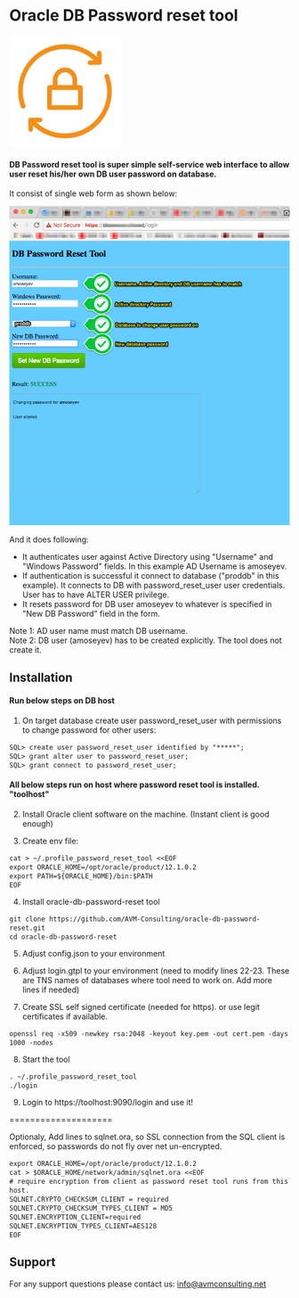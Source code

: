Oracle DB Password reset tool
====================

<img src="readme/db-password-reset-tool-icon.png" width="200">

#### DB Password reset tool is super simple self-service web interface to allow user reset his/her own DB user password on database.

It consist of single web form as shown below:

<img src="readme/DB_Password_Reset_Tool_sceenshot.png" width="1200">

And it does following:

- It authenticates user against Active Directory using "Username" and "Windows Password" fields. In this example AD Username is amoseyev.
- If authentication is successful it connect to database ("proddb" in this example). It connects to DB with password_reset_user user credentials. User has to have ALTER USER privilege.
- It resets password for DB user amoseyev to whatever is specified in "New DB Password" field in the form.

Note 1: AD user name must match DB username. </br>
Note 2: DB user (amoseyev) has to be created explicitly. The tool does not create it. </br>

## Installation

#### Run below steps on DB host

1. On target database create user password_reset_user with permissions to change password for other users:

```Shell
SQL> create user password_reset_user identified by "*****";
SQL> grant alter user to password_reset_user;
SQL> grant connect to password_reset_user;
```

#### All below steps run on host where password reset tool is installed. "toolhost"

2. Install Oracle client software on the machine. (Instant client is good enough)

3. Create env file:

```shell
cat > ~/.profile_password_reset_tool <<EOF
export ORACLE_HOME=/opt/oracle/product/12.1.0.2
export PATH=${ORACLE_HOME}/bin:$PATH
EOF
```

4. Install oracle-db-password-reset tool

```shell
git clone https://github.com/AVM-Consulting/oracle-db-password-reset.git
cd oracle-db-password-reset
```

5. Adjust config.json to your environment

6. Adjust login.gtpl to your environment (need to modify lines 22-23. These are TNS names of databases where tool need to work on. Add more lines if needed)

7. Create SSL self signed certificate (needed for https). or use legit certificates if available.

```shell
openssl req -x509 -newkey rsa:2048 -keyout key.pem -out cert.pem -days 1000 -nodes
```

8. Start the tool

```shell
. ~/.profile_password_reset_tool
./login
```

9. Login to https://toolhost:9090/login and use it!


====================

Optionaly, Add lines to sqlnet.ora, so SSL connection from the SQL client is enforced, so passwords do not fly over net un-encrypted.

```Shell
export ORACLE_HOME=/opt/oracle/product/12.1.0.2
cat > $ORACLE_HOME/network/admin/sqlnet.ora <<EOF
# require encryption from client as password reset tool runs from this host.
SQLNET.CRYPTO_CHECKSUM_CLIENT = required
SQLNET.CRYPTO_CHECKSUM_TYPES_CLIENT = MD5
SQLNET.ENCRYPTION_CLIENT=required
SQLNET.ENCRYPTION_TYPES_CLIENT=AES128
EOF
```


## Support

For any support questions please contact us: info@avmconsulting.net

